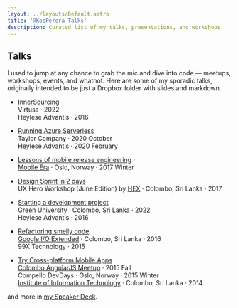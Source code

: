 ```yaml
---
layout: ../layouts/Default.astro
title: '@KosPerera Talks'
description: Curated list of my talks, presentations, and workshops.
---
```


## Talks

I used to jump at any chance to grab the mic and dive into code — meetups, workshops, events, and whatnot. Here are some of my sporadic talks, originally intended to be just a Dropbox folder with slides and markdown.

- [InnerSourcing](https://speakerdeck.com/kosperera/inner-sourcing-adopting-open-source-engineering-practices)\
  Virtusa · 2022\
  Heylese Advantis · 2016

- [Running Azure Serverless](https://speakerdeck.com/kosperera/azure-serverless-101-running-the-cocktail-bar-in-azure)\
  Taylor Company · 2020 October\
  Heylese Advantis · 2020 February
  
- [Lessons of mobile release engineering](https://speakerdeck.com/kosperera/mobile-era-conf-tips-and-tricks-for-release-engineering) · [<i class="fa-brands fa-youtube"></i>](https://www.youtube.com/watch?v=l4gF2XTSKr0&list=PL2zqcEUyHqWga6gzu1dp87plWkFh03OzP&index=34)\
  [Mobile Era](https://www.facebook.com/mobileeraconf) · Oslo, Norway · 2017 Winter

- [Design Sprint in 2 days](https://speakerdeck.com/kosperera/design-sprint-in-2-days)\
  UX Hero Workshop (June Edition) by [HEX](https://www.facebook.com/HumanExperienceSL/) · Colombo, Sri Lanka · 2017

- [Starting a development project](https://speakerdeck.com/kosperera/starting-a-product-engineering-project)\
  [Green University](https://www.nsbm.ac.lk/faculty-of-computing/) · Colombo, Sri Lanka · 2022\
  Heylese Advantis · 2016

- [Refactoring smelly code](https://speakerdeck.com/kosperera/o-extended-refactoring-smelly-code)\
  [Google I/O Extended](https://www.google-io.com) · Colombo, Sri Lanka · 2016\
  99X Technology · 2015

- [Try Cross-platform Mobile Apps](https://speakerdeck.com/kosperera/compello-devdays-x-platform-mobile-apps)\
  [Colombo AngularJS Meetup](https://www.meetup.com/slangularjs/) · 2015 Fall\
  Compello DevDays · Oslo, Norway · 2015 Winter\
  [Institute of Information Technology](https://www.iit.ac.lk) · Colombo, Sri Lanka · 2014

and more in [my Speaker Deck](https://speakerdeck.com/kosperera).
